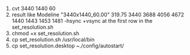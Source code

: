 1. cvt 3440 1440 60
2. result like Modeline "3440x1440_60.00"  319.75  3440 3688 4056 4672  1440 1443 1453 1481 -hsync +vsync at the first row in the set_resolution.sh
3. chmod +x set_resolution.sh
4. cp set_resolution.sh /usr/local/bin
5. cp set_resolution.desktop ~./config/autostart/
